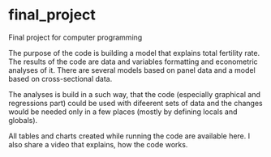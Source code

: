 # final_project
Final project for computer programming

The purpose of the code is building a model that explains total fertility rate. The results of the code are data and variables formatting and econometric analyses of it. There are several models based on panel data and a model based on cross-sectional data.

The analyses is build in a such way, that the code (especially graphical and regressions part) could be used with difeerent sets of data and the changes would be needed only in a few places (mostly by defining locals and globals).

All tables and charts created while running the code are available here.
I also share a video that explains, how the code works.
